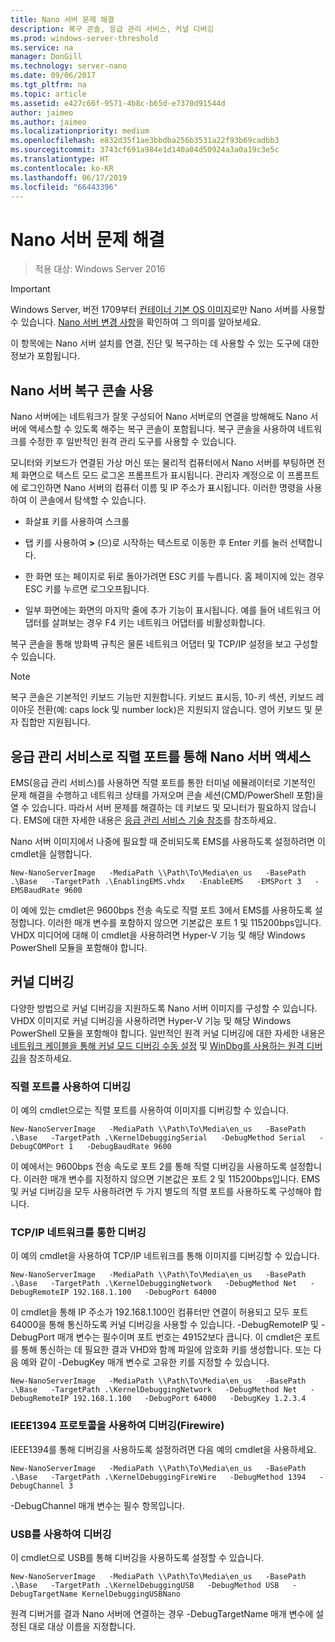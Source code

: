 ```yaml
---
title: Nano 서버 문제 해결
description: 복구 콘솔, 응급 관리 서비스, 커널 디버깅
ms.prod: windows-server-threshold
ms.service: na
manager: DonGill
ms.technology: server-nano
ms.date: 09/06/2017
ms.tgt_pltfrm: na
ms.topic: article
ms.assetid: e427c66f-9571-4b8c-b65d-e7370d91544d
author: jaimeo
ms.author: jaimeo
ms.localizationpriority: medium
ms.openlocfilehash: e832d35f1ae3bbdba256b3531a22f93b69cadbb3
ms.sourcegitcommit: 3743cf691a984e1d140a04d50924a3a0a19c3e5c
ms.translationtype: HT
ms.contentlocale: ko-KR
ms.lasthandoff: 06/17/2019
ms.locfileid: "66443396"
---
```

# <a name="troubleshooting-nano-server"></a>Nano 서버 문제 해결

>적용 대상: Windows Server 2016

> [!IMPORTANT]
> Windows Server, 버전 1709부터 [컨테이너 기본 OS 이미지](/virtualization/windowscontainers/quick-start/using-insider-container-images#install-base-container-image)로만 Nano 서버를 사용할 수 있습니다. [Nano 서버 변경 사항](nano-in-semi-annual-channel.md)을 확인하여 그 의미를 알아보세요. 

이 항목에는 Nano 서버 설치를 연결, 진단 및 복구하는 데 사용할 수 있는 도구에 대한 정보가 포함됩니다.  
  
## <a name="using-the-nano-server-recovery-console"></a>Nano 서버 복구 콘솔 사용 
 
Nano 서버에는 네트워크가 잘못 구성되어 Nano 서버로의 연결을 방해해도 Nano 서버에 액세스할 수 있도록 해주는 복구 콘솔이 포함됩니다. 복구 콘솔을 사용하여 네트워크를 수정한 후 일반적인 원격 관리 도구를 사용할 수 있습니다.  
  
모니터와 키보드가 연결된 가상 머신 또는 물리적 컴퓨터에서 Nano 서버를 부팅하면 전체 화면으로 텍스트 모드 로그온 프롬프트가 표시됩니다. 관리자 계정으로 이 프롬프트에 로그인하면 Nano 서버의 컴퓨터 이름 및 IP 주소가 표시됩니다. 이러한 명령을 사용하여 이 콘솔에서 탐색할 수 있습니다.  
  
-   화살표 키를 사용하여 스크롤  
  
-   탭 키를 사용하여 **>** (으)로 시작하는 텍스트로 이동한 후 Enter 키를 눌러 선택합니다.  
  
-   한 화면 또는 페이지로 뒤로 돌아가려면 ESC 키를 누릅니다. 홈 페이지에 있는 경우 ESC 키를 누르면 로그오프됩니다.  
  
-   일부 화면에는 화면의 마지막 줄에 추가 기능이 표시됩니다. 예를 들어 네트워크 어댑터를 살펴보는 경우 F4 키는 네트워크 어댑터를 비활성화합니다.  
  
복구 콘솔을 통해 방화벽 규칙은 물론 네트워크 어댑터 및 TCP/IP 설정을 보고 구성할 수 있습니다.
> [!NOTE]
> 복구 콘솔은 기본적인 키보드 기능만 지원합니다. 키보드 표시등, 10-키 섹션, 키보드 레이아웃 전환(예: caps lock 및 number lock)은 지원되지 않습니다. 영어 키보드 및 문자 집합만 지원됩니다.

## <a name="accessing-nano-server-over-a-serial-port-with-emergency-management-services"></a>응급 관리 서비스로 직렬 포트를 통해 Nano 서버 액세스  
EMS(응급 관리 서비스)를 사용하면 직렬 포트를 통한 터미널 에뮬레이터로 기본적인 문제 해결을 수행하고 네트워크 상태를 가져오며 콘솔 세션(CMD/PowerShell 포함)을 열 수 있습니다. 따라서 서버 문제를 해결하는 데 키보드 및 모니터가 필요하지 않습니다. EMS에 대한 자세한 내용은 [응급 관리 서비스 기술 참조](https://technet.microsoft.com/library/cc784411(v=ws.10).aspx)를 참조하세요.

Nano 서버 이미지에서 나중에 필요할 때 준비되도록 EMS를 사용하도록 설정하려면 이 cmdlet을 실행합니다.  
  
`New-NanoServerImage   -MediaPath \\Path\To\Media\en_us   -BasePath .\Base   -TargetPath .\EnablingEMS.vhdx   -EnableEMS   -EMSPort 3   -EMSBaudRate 9600`  
  
이 예에 있는 cmdlet은 9600bps 전송 속도로 직렬 포트 3에서 EMS를 사용하도록 설정합니다. 이러한 매개 변수를 포함하지 않으면 기본값은 포트 1 및 115200bps입니다. VHDX 미디어에 대해 이 cmdlet을 사용하려면 Hyper-V 기능 및 해당 Windows PowerShell 모듈을 포함해야 합니다.

## <a name="kernel-debugging"></a>커널 디버깅  
다양한 방법으로 커널 디버깅을 지원하도록 Nano 서버 이미지를 구성할 수 있습니다. VHDX 이미지로 커널 디버깅을 사용하려면 Hyper-V 기능 및 해당 Windows PowerShell 모듈을 포함해야 합니다. 일반적인 원격 커널 디버깅에 대한 자세한 내용은 [네트워크 케이블을 통해 커널 모드 디버깅 수동 설정](https://msdn.microsoft.com/library/windows/hardware/hh439346%28v=vs.85%29.aspx) 및 [WinDbg를 사용하는 원격 디버깅](https://msdn.microsoft.com/library/windows/hardware/hh451173%28v=vs.85%29.aspx)을 참조하세요.  
  
### <a name="debugging-using-a-serial-port"></a>직렬 포트를 사용하여 디버깅  
이 예의 cmdlet으로는 직렬 포트를 사용하여 이미지를 디버깅할 수 있습니다.  
  
`New-NanoServerImage   -MediaPath \\Path\To\Media\en_us   -BasePath .\Base   -TargetPath .\KernelDebuggingSerial   -DebugMethod Serial   -DebugCOMPort 1   -DebugBaudRate 9600`  
  
이 예에서는 9600bps 전송 속도로 포트 2를 통해 직렬 디버깅을 사용하도록 설정합니다. 이러한 매개 변수를 지정하지 않으면 기본값은 포트 2 및 115200bps입니다. EMS 및 커널 디버깅을 모두 사용하려면 두 가지 별도의 직렬 포트를 사용하도록 구성해야 합니다.  
  
### <a name="debugging-over-a-tcpip-network"></a>TCP/IP 네트워크를 통한 디버깅  
이 예의 cmdlet을 사용하여 TCP/IP 네트워크를 통해 이미지를 디버깅할 수 있습니다.  
  
`New-NanoServerImage   -MediaPath \\Path\To\Media\en_us   -BasePath .\Base   -TargetPath .\KernelDebuggingNetwork   -DebugMethod Net   -DebugRemoteIP 192.168.1.100   -DebugPort 64000`  
  
이 cmdlet을 통해 IP 주소가 192.168.1.100인 컴퓨터만 연결이 허용되고 모두 포트 64000을 통해 통신하도록 커널 디버깅을 사용할 수 있습니다. -DebugRemoteIP 및 -DebugPort 매개 변수는 필수이며 포트 번호는 49152보다 큽니다. 이 cmdlet은 포트를 통해 통신하는 데 필요한 결과 VHD와 함께 파일에 암호화 키를 생성합니다. 또는 다음 예와 같이 -DebugKey 매개 변수로 고유한 키를 지정할 수 있습니다.  
  
`New-NanoServerImage   -MediaPath \\Path\To\Media\en_us   -BasePath .\Base   -TargetPath .\KernelDebuggingNetwork   -DebugMethod Net   -DebugRemoteIP 192.168.1.100   -DebugPort 64000   -DebugKey 1.2.3.4`  
  
### <a name="debugging-using-the-ieee1394-protocol-firewire"></a>IEEE1394 프로토콜을 사용하여 디버깅(Firewire)  
IEEE1394를 통해 디버깅을 사용하도록 설정하려면 다음 예의 cmdlet을 사용하세요.  
  
`New-NanoServerImage   -MediaPath \\Path\To\Media\en_us   -BasePath .\Base   -TargetPath .\KernelDebuggingFireWire   -DebugMethod 1394   -DebugChannel 3`  
  
-DebugChannel 매개 변수는 필수 항목입니다.  
  
### <a name="debugging-using-usb"></a>USB를 사용하여 디버깅  
이 cmdlet으로 USB를 통해 디버깅을 사용하도록 설정할 수 있습니다.  
  
`New-NanoServerImage   -MediaPath \\Path\To\Media\en_us   -BasePath .\Base   -TargetPath .\KernelDebuggingUSB   -DebugMethod USB   -DebugTargetName KernelDebuggingUSBNano`  
  
원격 디버거를 결과 Nano 서버에 연결하는 경우 -DebugTargetName 매개 변수에 설정된 대로 대상 이름을 지정합니다.    